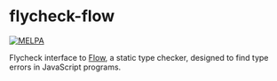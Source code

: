 flycheck-flow
=============

[![MELPA](http://melpa.org/packages/flycheck-flow-badge.svg)](http://melpa.org/#/flycheck-flow)

Flycheck interface to [Flow](http://flowtype.org/), a static type
checker, designed to find type errors in JavaScript programs.
